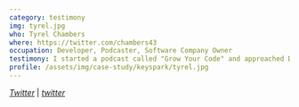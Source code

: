 ```yaml
---
category: testimony
img: tyrel.jpg
who: Tyrel Chambers
where: https://twitter.com/chambers43
occupation: Developer, Podcaster, Software Company Owner
testimony: I started a podcast called "Grow Your Code" and approached Darian about making me some branding. Working with Darian has been and continues to be an absolute delight. He is courteous, professional, respectful, and he responds very quickly to messages, questions, and design revisions. Darian has the professionalism you need to help develop an amazing brand. His thorough process will make sure you get the best branding possible.
profile: /assets/img/case-study/keyspark/tyrel.jpg
---
```

<a href="https://twitter.com/growyourcode"><i class="fa fa-twitter"><span class="hidden">Twitter</span></i></a> &#124; <a href="http://keyspark.io"><i class="fa fa-globe"><span class="hidden">twitter</span></i></a>
